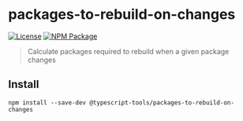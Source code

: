 # packages-to-rebuild-on-changes
[![License][]](https://opensource.org/licenses/ISC)
[![NPM Package][]](https://npmjs.org/package/@typescript-tools/packages-to-rebuild-on-changes)

[License]: https://img.shields.io/badge/License-ISC-blue.svg
[NPM Package]: https://img.shields.io/npm/v/@typescript-tools/packages-to-rebuild-on-changes.svg

> Calculate packages required to rebuild when a given package changes

## Install

``` shell
npm install --save-dev @typescript-tools/packages-to-rebuild-on-changes
```
